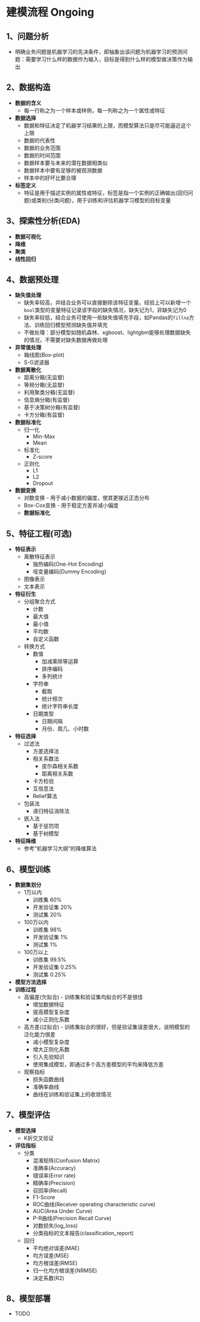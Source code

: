 # 建模流程 Ongoing

## **1、问题分析**

- 明确业务问题是机器学习的先决条件，即抽象出该问题为机器学习的预测问题：需要学习什么样的数据作为输入，目标是得到什么样的模型做决策作为输出

## **2、数据构造**

- **数据的含义**
  - 每一行称之为一个样本或样例，每一列称之为一个属性或特征
- **数据选择**
  -  数据和特征决定了机器学习结果的上限，而模型算法只是尽可能逼近这个上限
  -  数据的代表性
  -  数据的业务范围
  -  数据的时间范围
  -  数据样本要与未来的潜在数据相类似
  -  数据样本中要有足够的被观测数据
  -  样本中的好坏比要合理
- **标签定义**
  - 特征是用于描述实例的属性或特征，标签是指一个实例的正确输出(回归问题)或类别(分类问题)，用于训练和评估机器学习模型的目标变量

## **3、探索性分析(EDA)**

- **数据可视化**
- **降维**
- **聚类**
- **线性回归**

## **4、数据预处理**

- **缺失值处理**
  - 缺失率较高，并结合业务可以直接删除该特征变量。经验上可以新增一个`bool`类型的变量特征记录该字段的缺失情况，缺失记为1，非缺失记为0
  - 缺失率较低，结合业务可使用一些缺失值填充手段，如Pandas的`fillna`方法、训练回归模型预测缺失值并填充
  - 不做处理：部分模型如随机森林、xgboost、lightgbm能够处理数据缺失的情况，不需要对缺失数据再做处理
- **异常值处理**
  - 箱线图(Box-plot)
  - S-G滤波器
- **数据离散化**
  - 距离分箱(无监督)
  - 等频分箱(无监督)
  - 利用聚类分箱(无监督)
  - 信息熵分箱(有监督)
  - 基于决策树分箱(有监督)
  - 卡方分箱(有监督)
- **数据标准化**
  - 归一化
    - Min-Max
    - Mean
  - 标准化
    - Z-score
  - 正则化
    - L1
    - L2
    - Dropout
- **数据变换**
  - 对数变换 - 用于减小数据的偏度，使其更接近正态分布
  - Box-Cox变换 - 用于稳定方差并减小偏度
  - **数据标准化**

## **5、特征工程(可选)**

- **特征表示**
  - 离散特征表示
    - 独热编码(One-Hot Encoding)
    - 哑变量编码(Dummy Encoding)
  - 图像表示
  - 文本表示
- **特征衍生**
  - 分组聚合方式
    - 计数
    - 最大值
    - 最小值
    - 平均数
    - 自定义函数
  - 转换方式
    - 数值
      - 加减乘除等运算
      - 排序编码
      - 多列统计
    - 字符串
      - 截取
      - 统计频次
      - 统计字符串长度
    - 日期类型
      - 日期间隔
      - 月份、周几、小时数
- **特征选择**
  - 过滤法
    - 方差选择法
    - 相关系数法
      - 皮尔森相关系数
      - 距离相关系数
    - 卡方检验
    - 互信息法
    - Relief算法
  - 包装法
    - 递归特征消除法
  - 嵌入法
    - 基于惩罚项
    - 基于树模型
- **特征降维**
  - 参考“机器学习大纲”的降维算法

## **6、模型训练**

- **数据集划分**
  - 1万以内
    - 训练集 60%
    - 开发验证集 20%
    - 测试集 20%
  - 100万以内
    - 训练集 98%
    - 开发验证集 1%
    - 测试集 1%
  - 100万以上
    - 训练集 99.5%
    - 开发验证集 0.25%
    - 测试集 0.25%
- **模型方法选择**
- **训练过程**
  - 高偏差(欠拟合) - 训练集和验证集均拟合的不是很佳
    - 增加数据特征
    - 提高模型复杂度
    - 减小正则化系数
  - 高方差(过拟合) - 训练集拟合的很好，但是验证集误差很大，说明模型的泛化能力很差
    - 减小模型复杂度
    - 增大正则化系数
    - 引入先验知识
    - 使用集成模型，即通过多个高方差模型的平均来降低方差
  - 观察指标
    - 损失函数曲线
    - 准确率曲线
    - 曲线在训练和验证集上的收敛情况

## **7、模型评估**

- **模型选择**
  - K折交叉验证
- **评估指标**
  - 分类
    - 混淆矩阵(Confusion Matrix)
    - 准确率(Accuracy)
    - 错误率(Error rate)
    - 精确率(Precision)
    - 召回率(Recall)
    - F1-Score
    - ROC曲线(Receiver operating characteristic curve)
    - AUC(Area Under Curve)
    - P-R曲线(Precision Recall Curve)
    - 对数损失(log_loss)
    - 分类指标的文本报告(classification_report)
  - 回归
    - 平均绝对误差(MAE)
    - 均方误差(MSE)
    - 均方根误差(RMSE)
    - 归一化均方根误差(NRMSE)
    - 决定系数(R2)

## **8、模型部署**

- TODO  